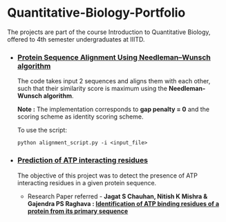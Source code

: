 # Quantitative-Biology-Portfolio

The projects are part of the course Introduction to Quantitative Biology, offered to 4th semester undergraduates at IIITD.

- ### [Protein Sequence Alignment Using Needleman–Wunsch algorithm](https://github.com/adityasaini70/Quantitative-Biology-Portfolio/tree/master/Protein%20Sequence%20alignment%20using%20NW%20algorithm) 
  The code takes input 2 sequences and aligns them with each other, such that their similarity score is maximum using the **Needleman-Wunsch algorithm**. 

  **Note :** The implementation corresponds to **gap penalty = 0** and the scoring scheme as identity scoring scheme.


  To use the script:

  ```
  python alignment_script.py -i <input_file>
  ```

- ### [Prediction of ATP interacting residues](https://github.com/adityasaini70/Quantitative-Biology-Portfolio/tree/master/Prediction%20of%20ATP%20interacting%20residues)
  The objective of this project was to detect the presence of ATP interacting residues in a given protein sequence.
  - Research Paper referred - **Jagat S Chauhan, Nitish K Mishra & Gajendra PS Raghava : 
    [Identification of ATP binding residues of a protein from its primary sequence](https://bmcbioinformatics.biomedcentral.com/articles/10.1186/1471-2105-10-434)**
